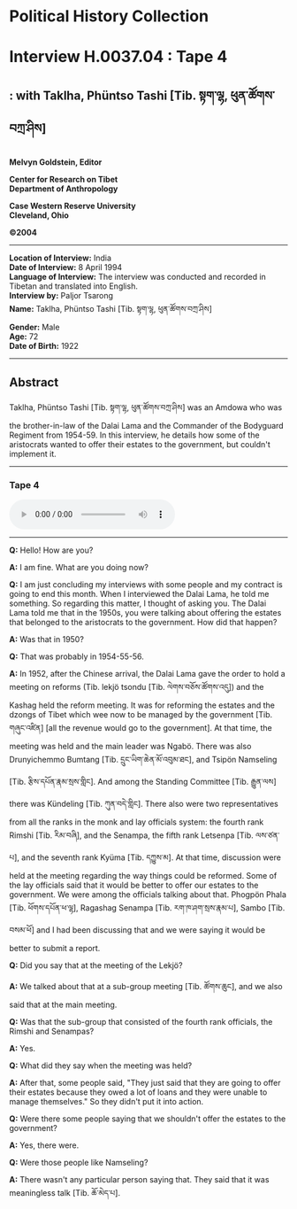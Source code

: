 # Political History Collection  
# Interview H.0037.04 : Tape 4  
##  : with Taklha, Phüntso Tashi [Tib. སྟག་ལྷ, ཕུན་ཚོགས་བཀྲ་ཤིས]  
  
**Melvyn Goldstein, Editor**  

**Center for Research on Tibet**  
**Department of Anthropology**  

**Case Western Reserve University**  
**Cleveland, Ohio**  

**©2004**  

---  
**Location of Interview:** India  
**Date of Interview:** 8 April 1994  
**Language of Interview:** The interview was conducted and recorded in Tibetan and translated into English.  
**Interview by:** Paljor Tsarong  
**Name:** Taklha, Phüntso Tashi [Tib. སྟག་ལྷ, ཕུན་ཚོགས་བཀྲ་ཤིས]  
**Gender:** Male  
**Age:** 72  
**Date of Birth:** 1922  
  
---  
## Abstract  

 Taklha, Phüntso Tashi [Tib. སྟག་ལྷ, ཕུན་ཚོགས་བཀྲ་ཤིས] was an Amdowa who was the brother-in-law of the Dalai Lama and the Commander of the Bodyguard Regiment from 1954-59. In this interview, he details how some of the aristocrats wanted to offer their estates to the government, but couldn't implement it.   

---  
### Tape 4  

<audio controls>
<source src="https://tile.loc.gov/storage-services/service/asian/asiantoha/H_0037_04/H_0037_04.mp3" type="audio/mp3">
Your browser does not support the audio element.
</audio>  

---

**Q:**  Hello! How are you?   

**A:**  I am fine. What are you doing now?   

**Q:**  I am just concluding my interviews with some people and my contract is going to end this month. When I interviewed the Dalai Lama, he told me something. So regarding this matter, I thought of asking you. The Dalai Lama told me that in the 1950s, you were talking about offering the estates that belonged to the aristocrats to the government. How did that happen?   

**A:**  Was that in 1950?   

**Q:**  That was probably in 1954-55-56.   

**A:**  In 1952, after the Chinese arrival, the Dalai Lama gave the order to hold a meeting on reforms (Tib. lekjö <span class="tooltip" data-text="[tib. ཚོགས་འདུ] 1. The general name for the various types of Tibetan government assemblies. 2. Any assembly, e.g., the assembly (meeting) of monks in a college.">tsondu</span> [Tib. ལེགས་བཅོས་ཚོགས་འདུ]) and the Kashag held the reform meeting. It was for reforming the estates and the dzongs of Tibet which wee now to be managed by the government [Tib. གཞུང་འཛིན] [all the revenue would go to the government]. At that time, the meeting was held and the main leader was Ngabö. There was also Drunyichemmo Bumtang [Tib. དྲུང་ཡིག་ཆེན་མོ་འབུམ་ཐང], and Tsipön <span class="tooltip" data-text="[tib. རྣམ་གསལ་གླིང] The family name of a well-known aristocratic lay official.">Namseling</span> [Tib. རྩིས་དཔོན་རྣམ་སྲས་གླིང]. And among the Standing Committee [Tib. རྒྱུན་ལས] there was Kündeling [Tib. ཀུན་བདེ་གླིང]. There also were two representatives from all the ranks in the monk and lay officials system: the fourth rank Rimshi [Tib. རིམ་བཞི], and the Senampa, the fifth rank Letsenpa [Tib. ལས་ཙན་པ], and the seventh rank Kyüma [Tib. དཀྱུས་མ]. At that time, discussion were held at the meeting regarding the way things could be reformed. Some of the lay officials said that it would be better to offer our estates to the government. We were among the officials talking about that. Phogpön Phala [Tib. ཕོགས་དཔོན་ཕ་ལྷ], <span class="tooltip" data-text="[tib. རག་ཁ་ཤག] The family name of a well known aristocratic official who was a Kalön in the 1950s.">Ragashag</span> Senampa [Tib. རག་ཁ་ཤག་སྲས་རྣམ་པ], <span class="tooltip" data-text="[tib. བསམ་ཕོ] The abbreviated name of one of the largest and most powerful aristocratic families (Samdru Phodrang).">Sambo</span> [Tib. བསམ་ཕོ] and I had been discussing that and we were saying it would be better to submit a report.   

**Q:**  Did you say that at the meeting of the Lekjö?   

**A:**  We talked about that at a sub-group meeting [Tib. ཚོགས་ཆུང], and we also said that at the main meeting.   

**Q:**  Was that the sub-group that consisted of the fourth rank officials, the Rimshi and Senampas?   

**A:**  Yes.   

**Q:**  What did they say when the meeting was held?   

**A:**  After that, some people said, "They just said that they are going to offer their estates because they owed a lot of loans and they were unable to manage themselves." So they didn't put it into action.   

**Q:**  Were there some people saying that we shouldn't offer the estates to the government?   

**A:**  Yes, there were.   

**Q:**  Were those people like <span class="tooltip" data-text="[tib. རྣམ་གསལ་གླིང] The family name of a well-known aristocratic lay official.">Namseling</span>?   

**A:**  There wasn't any particular person saying that. They said that it was meaningless talk [Tib. ཆོ་མེད་པ].   

